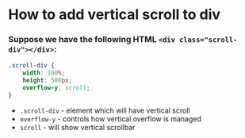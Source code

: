 # How to add vertical scroll to div

### Suppose we have the following HTML `<div class="scroll-div"></div>`:

```css
.scroll-div {
	width: 100%;
	height: 500px;
	overflow-y: scroll;
}
```

- `.scroll-div` - element which will have vertical scroll
- `overflow-y` - controls how vertical overflow is managed
- `scroll` - will show vertical scrollbar


